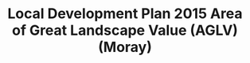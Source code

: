 ---
schema: default
title: Local Development Plan 2015 Area of Great Landscape Value (AGLV) (Moray)
organization: Moray Council
notes: The Local Development Plan 2015 was superseded by the Local Development Plan 2020 on 27 July 2020.The aim of this designation is to protect areas of strategically important landscapes from inappropriate development. The designation also aims to promote the highest standards of design to retain the traditional character of these areas. There are 8 Areas of Great Landscape Value (AGLV’s) in Moray.Moray enjoys a high quality landscape and proposals which are likely to result in a significant adverse impact on the landscape will not be supported. The creation of new hill tracks can have a significant impact primarily from the visual appearance of the new track, but also from the drainage and erosion effects on the local area.
resources:

  - name: Local Development Plan 2015 Area of Great Landscape Value (AGLV) (Moray) FEATURE LAYER
  - url: 
  - format: FEATURE LAYER

license: 
category:

  - Planning

  - Environment

  - Open Data


  - 

maintainer: Tim Wisniewski
maintainer_email: tim@timwis.com
---
